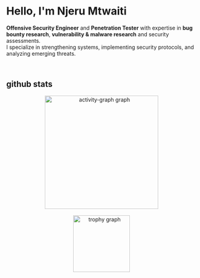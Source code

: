 # Hello, I'm Njeru Mtwaiti 
**Offensive Security Engineer** and **Penetration Tester** with expertise in **bug bounty research**, **vulnerability & malware research** and security assessments. <br/> I specialize in strengthening systems, implementing security protocols, and analyzing emerging threats.

<br/>

## github stats
<div align="center">
  <img src="https://github-readme-activity-graph.vercel.app/graph?username=njeru-codes&radius=16&theme=react&area=true&order=5" height="300" alt="activity-graph graph"  />
</div>
<br/>
<div align="center">
  <img src="https://github-profile-trophy.vercel.app?username=chotixity&theme=dracula&column=-1&row=1&margin-w=8&margin-h=8&no-bg=false&no-frame=false&order=4" height="150" alt="trophy graph"  />
</div>
 
  
